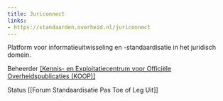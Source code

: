 ```yaml
---
title: Juriconnect
links:
- https://standaarden.overheid.nl/juriconnect
---
```

Platform voor informatieuitwisseling en -standaardisatie in het juridisch domein.

Beheerder [[Kennis- en Exploitatiecentrum voor Officiële Overheidspublicaties (KOOP)]](?)

Status [[Forum Standaardisatie Pas Toe of Leg Uit]]
